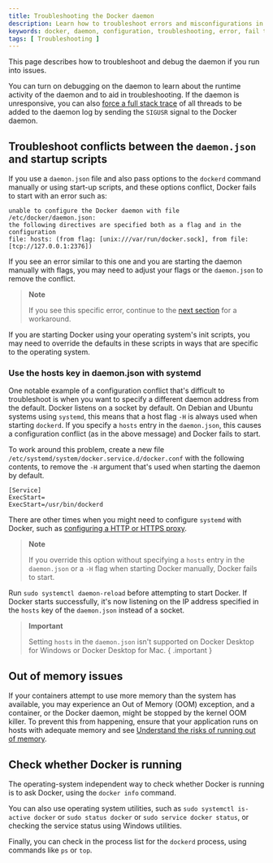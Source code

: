 ```yaml
---
title: Troubleshooting the Docker daemon
description: Learn how to troubleshoot errors and misconfigurations in the Docker daemon
keywords: docker, daemon, configuration, troubleshooting, error, fail to start
tags: [ Troubleshooting ]
---
```


This page describes how to troubleshoot and debug the daemon if you run into
issues.

You can turn on debugging on the daemon to learn about the runtime activity of
the daemon and to aid in troubleshooting. If the daemon is unresponsive, you can
also [force a full stack trace](logs.md#force-a-stack-trace-to-be-logged) of all
threads to be added to the daemon log by sending the `SIGUSR` signal to the
Docker daemon.

## Troubleshoot conflicts between the `daemon.json` and startup scripts

If you use a `daemon.json` file and also pass options to the `dockerd` command
manually or using start-up scripts, and these options conflict, Docker fails to
start with an error such as:

```none
unable to configure the Docker daemon with file /etc/docker/daemon.json:
the following directives are specified both as a flag and in the configuration
file: hosts: (from flag: [unix:///var/run/docker.sock], from file: [tcp://127.0.0.1:2376])
```

If you see an error similar to this one and you are starting the daemon manually
with flags, you may need to adjust your flags or the `daemon.json` to remove the
conflict.

> **Note**
>
> If you see this specific error, continue to the
> [next section](#use-the-hosts-key-in-daemonjson-with-systemd)
> for a workaround.

If you are starting Docker using your operating system's init scripts, you may
need to override the defaults in these scripts in ways that are specific to the
operating system.

### Use the hosts key in daemon.json with systemd

One notable example of a configuration conflict that's difficult to
troubleshoot is when you want to specify a different daemon address from the
default. Docker listens on a socket by default. On Debian and Ubuntu systems
using `systemd`, this means that a host flag `-H` is always used when starting
`dockerd`. If you specify a `hosts` entry in the `daemon.json`, this causes a
configuration conflict (as in the above message) and Docker fails to start.

To work around this problem, create a new file
`/etc/systemd/system/docker.service.d/docker.conf` with the following contents,
to remove the `-H` argument that's used when starting the daemon by default.

```systemd
[Service]
ExecStart=
ExecStart=/usr/bin/dockerd
```

There are other times when you might need to configure `systemd` with Docker,
such as [configuring a HTTP or HTTPS proxy](systemd.md#httphttps-proxy).

> **Note**
>
> If you override this option without specifying a `hosts` entry in the
> `daemon.json` or a `-H` flag when starting Docker manually, Docker fails to
> start.

Run `sudo systemctl daemon-reload` before attempting to start Docker. If Docker
starts successfully, it's now listening on the IP address specified in the
`hosts` key of the `daemon.json` instead of a socket.

<!-- prettier-ignore -->
> **Important**
> 
> Setting `hosts` in the `daemon.json` isn't supported on Docker
> Desktop for Windows or Docker Desktop for Mac.
{ .important }

## Out of memory issues

If your containers attempt to use more memory than the system has available, you
may experience an Out of Memory (OOM) exception, and a container, or the Docker
daemon, might be stopped by the kernel OOM killer. To prevent this from
happening, ensure that your application runs on hosts with adequate memory and
see
[Understand the risks of running out of memory](../containers/resource_constraints.md#understand-the-risks-of-running-out-of-memory).

## Check whether Docker is running

The operating-system independent way to check whether Docker is running is to
ask Docker, using the `docker info` command.

You can also use operating system utilities, such as
`sudo systemctl is-active docker` or `sudo status docker` or
`sudo service docker status`, or checking the service status using Windows
utilities.

Finally, you can check in the process list for the `dockerd` process, using
commands like `ps` or `top`.
